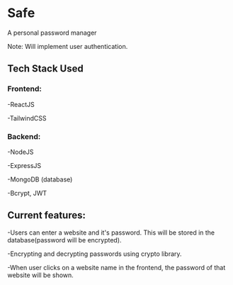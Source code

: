 # Safe
A personal password manager

Note: Will implement user authentication.
## Tech Stack Used
### Frontend:
 -ReactJS
 
 -TailwindCSS

### Backend:
 -NodeJS
 
 -ExpressJS 

 -MongoDB (database)

 -Bcrypt, JWT

 ## Current features:

  -Users can enter a website and it's password. This will be stored in the database(password will be encrypted).
  
  -Encrypting and decrypting passwords using crypto library.

  -When user clicks on a website name in the frontend, the password of that website will be shown.



